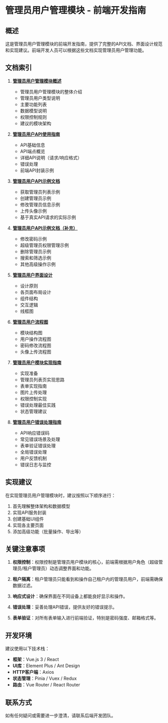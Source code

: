 # 管理员用户管理模块 - 前端开发指南

## 概述

这是管理员用户管理模块的前端开发指南，提供了完整的API文档、界面设计规范和实现建议。前端开发人员可以根据这些文档实现管理员用户管理功能。

## 文档索引

1. [**管理员用户管理模块概述**](admin_user_management_overview.md)
   - 管理员用户管理模块的整体介绍
   - 管理员用户类型说明
   - 主要功能列表
   - 数据模型说明
   - 权限控制规则
   - 建议的模块架构

2. [**管理员用户API使用指南**](admin_user_api_guide.md)
   - API基础信息
   - API端点概览
   - 详细API说明（请求/响应格式）
   - 错误处理
   - 前端API封装示例

3. [**管理员用户API示例文档**](admin_user_api_examples.md)
   - 获取管理员列表示例
   - 创建管理员示例
   - 修改管理员信息示例
   - 上传头像示例
   - 基于真实API请求的实际示例

4. [**管理员用户API示例文档（补充）**](admin_user_api_examples_part2.md)
   - 修改密码示例
   - 超级管理员权限管理示例
   - 删除管理员示例
   - 搜索和筛选示例
   - 其他高级操作示例

5. [**管理员用户界面设计**](admin_user_ui_design.md)
   - 设计原则
   - 各页面布局设计
   - 组件结构
   - 交互逻辑
   - 线框图

6. [**管理员用户流程图**](admin_user_flow_diagram.md)
   - 模块结构图
   - 用户操作流程图
   - 密码修改流程图
   - 头像上传流程图

7. [**管理员用户模块实现指南**](admin_user_implementation_guide.md)
   - 实现准备
   - 管理员列表页实现思路
   - 表单实现指南
   - 图片上传处理
   - 权限控制实现
   - 错误处理最佳实践
   - 状态管理建议

8. [**管理员用户错误处理指南**](admin_user_error_handling.md)
   - API响应错误码
   - 常见错误场景及处理
   - 表单验证错误处理
   - 全局错误处理
   - 用户反馈机制
   - 错误日志与监控

## 实现建议

在实现管理员用户管理模块时，建议按照以下顺序进行：

1. 首先理解整体架构和数据模型
2. 实现API服务封装
3. 创建基础UI组件
4. 实现各主要页面
5. 添加高级功能（批量操作、导出等）

## 关键注意事项

1. **权限控制**：权限控制是管理员用户模块的核心，前端需根据用户角色（超级管理员/租户管理员）动态调整界面和功能。

2. **租户隔离**：租户管理员只能看到和操作自己租户内的管理员用户，前端需确保数据过滤。

3. **响应式设计**：确保界面在不同设备上都能良好显示和操作。

4. **错误处理**：妥善处理API错误，提供友好的错误提示。

5. **表单验证**：对所有表单输入进行前端验证，特别是密码强度、邮箱格式等。

## 开发环境

建议使用以下技术栈：

- **框架**：Vue.js 3 / React
- **UI库**：Element Plus / Ant Design
- **HTTP客户端**：Axios
- **状态管理**：Pinia / Vuex / Redux
- **路由**：Vue Router / React Router

## 联系方式

如有任何疑问或需要进一步澄清，请联系后端开发团队。 